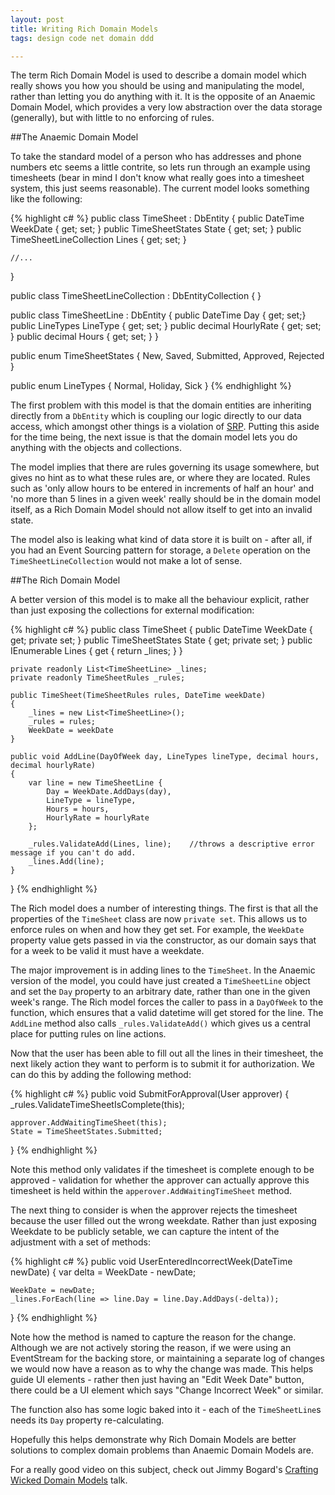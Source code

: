 ```yaml
---
layout: post
title: Writing Rich Domain Models
tags: design code net domain ddd

---
```


The term Rich Domain Model is used to describe a domain model which really shows you how you should be using and manipulating the model, rather than letting you do anything with it.  It is the opposite of an Anaemic Domain Model, which provides a very low abstraction over the data storage (generally), but with little to no enforcing of rules.

##The Anaemic Domain Model

To take the standard model of a person who has addresses and phone numbers etc seems a little contrite, so lets run through an example using timesheets (bear in mind I don't know what really goes into a timesheet system, this just seems reasonable).  The current model looks something like the following:

{% highlight c# %}
public class TimeSheet : DbEntity
{
	public DateTime WeekDate { get; set; }
	public TimeSheetStates State { get; set; }
	public TimeSheetLineCollection Lines { get; set; }

	//...
}

public class TimeSheetLineCollection : DbEntityCollection<TimeSheetLine>
{
}

public class TimeSheetLine : DbEntity
{
	public DateTime Day { get; set;}
	public LineTypes LineType { get; set; }
	public decimal HourlyRate { get; set; }
	public decimal Hours { get; set; }
}

public enum TimeSheetStates
{
	New,
	Saved,
	Submitted,
	Approved,
	Rejected
}

public enum LineTypes
{
	Normal,
	Holiday,
	Sick
}
{% endhighlight %}

The first problem with this model is that the domain entities are inheriting directly from a `DbEntity` which is coupling our logic directly to our data access, which amongst other things is a violation of [SRP][blog-solid-srp].  Putting this aside for the time being, the next issue is that the domain model lets you do anything with the objects and collections.

The model implies that there are rules governing its usage somewhere, but gives no hint as to what these rules are, or where they are located.  Rules such as 'only allow hours to be entered in increments of half an hour' and 'no more than 5 lines in a given week' really should be in the domain model itself, as a Rich Domain Model should not allow itself to get into an invalid state.

The model also is leaking what kind of data store it is built on - after all, if you had an Event Sourcing pattern for storage, a `Delete` operation on the `TimeSheetLineCollection` would not make a lot of sense.

##The Rich Domain Model

A better version of this model is to make all the behaviour explicit, rather than just exposing the collections for external modification:

{% highlight c# %}
public class TimeSheet
{
	public DateTime WeekDate { get; private set; }
	public TimeSheetStates State { get; private set; }
	public IEnumerable<TimeSheetLine> Lines { get { return _lines; } }

	private readonly List<TimeSheetLine> _lines;
	private readonly TimeSheetRules _rules;

	public TimeSheet(TimeSheetRules rules, DateTime weekDate)
	{
		_lines = new List<TimeSheetLine>();
		_rules = rules;
		WeekDate = weekDate
	}

	public void AddLine(DayOfWeek day, LineTypes lineType, decimal hours, decimal hourlyRate)
	{
		var line = new TimeSheetLine {
			Day = WeekDate.AddDays(day),
			LineType = lineType,
			Hours = hours,
			HourlyRate = hourlyRate
		};

		_rules.ValidateAdd(Lines, line);	//throws a descriptive error message if you can't do add.
		_lines.Add(line);
	}

}
{% endhighlight %}

The Rich model does a number of interesting things.  The first is that all the properties of the `TimeSheet` class are now `private set`.  This allows us to enforce rules on when and how they get set.  For example, the `WeekDate` property value gets passed in via the constructor, as our domain says that for a week to be valid it must have a weekdate.

The major improvement is in adding lines to the `TimeSheet`.  In the Anaemic version of the model, you could have just created a `TimeSheetLine` object and set the `Day` property to an arbitrary date, rather than one in the given week's range.  The Rich model forces the caller to pass in a `DayOfWeek` to the function, which ensures that a valid datetime will get stored for the line.  The `AddLine` method also calls `_rules.ValidateAdd()` which gives us a central place for putting rules on line actions.

Now that the user has been able to fill out all the lines in their timesheet, the next likely action they want to perform is to submit it for authorization.  We can do this by adding the following method:

{% highlight c# %}
public void SubmitForApproval(User approver)
{
	_rules.ValidateTimeSheetIsComplete(this);

	approver.AddWaitingTimeSheet(this);
	State = TimeSheetStates.Submitted;
}
{% endhighlight %}

Note this method only validates if the timesheet is complete enough to be approved - validation for whether the approver can actually approve this timesheet is held within the `apperover.AddWaitingTimeSheet` method.

The next thing to consider is when the approver rejects the timesheet because the user filled out the wrong weekdate.  Rather than just exposing Weekdate to be publicly setable, we can capture the intent of the adjustment with a set of methods:

{% highlight c# %}
public void UserEnteredIncorrectWeek(DateTime newDate)
{
	var delta = WeekDate - newDate;

	WeekDate = newDate;
	_lines.ForEach(line => line.Day = line.Day.AddDays(-delta));
}
{% endhighlight %}

Note how the method is named to capture the reason for the change.  Although we are not actively storing the reason, if we were using an EventStream for the backing store, or maintaining a separate log of changes we would now have a reason as to why the change was made.  This helps guide UI elements - rather then just having an "Edit Week Date" button, there could be a UI element which says "Change Incorrect Week" or similar.

The function also has some logic baked into it - each of the `TimeSheetLine`s needs its `Day` property re-calculating.

Hopefully this helps demonstrate why Rich Domain Models are better solutions to complex domain problems than Anaemic Domain Models are.

For a really good video on this subject, check out Jimmy Bogard's [Crafting Wicked Domain Models][wicked-domains] talk.

[blog-solid-srp]: http://andydote.co.uk/solid-principles-srp
[wicked-domains]: http://vimeo.com/43598193
